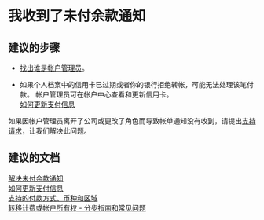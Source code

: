 <properties
    pageTitle="我收到了未付余款通知"
    description="我收到了未付余款通知"
    service="microsoft.billing"
    resource="billing"
    authors="jlian"
    displayOrder="4"
    selfHelpType="resource"
    supportTopicIds=""
    resourceTags=""
    productPesIds=""
    cloudEnvironments="public"
/>


# <a name="i-received-a-past-due-balance-notification"></a>我收到了未付余款通知

## <a name="recommended-steps"></a>**建议的步骤**

* [找出谁是帐户管理员](https://docs.microsoft.com/azure/billing-subscription-transfer#whoisaa)。<br>

* 如果个人档案中的信用卡已过期或者你的银行拒绝转帐，可能无法处理该笔付款。 帐户管理员可在帐户中心查看和更新信用卡。 <br>
[如何更新支付信息](https://azure.microsoft.com/documentation/articles/billing-how-to-change-credit-card/)

如果因帐户管理员离开了公司或更改了角色而导致帐单通知没有收到，请提出[支持请求](data-blade:Microsoft_Azure_Support.NewSupportRequestBlade)，让我们解决此问题。

## <a name="recommended-documents"></a>**建议的文档**

[解决未付余款通知](https://azure.microsoft.com/documentation/articles/billing-azure-subscription-past-due-balance/)<br>
[如何更新支付信息](https://azure.microsoft.com/documentation/articles/billing-how-to-change-credit-card/)<br>
[支持的付款方式、币种和区域](https://docs.microsoft.com/azure/billing-countries-and-currencies)<br>
[转移计费或帐户所有权 - 分步指南和常见问题](https://azure.microsoft.com/documentation/articles/billing-subscription-transfer/)

